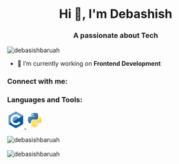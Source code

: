 <h1 align="center">Hi 👋, I'm Debashish</h1>
<h3 align="center">A passionate about Tech</h3>

<p align="left"> <img src="https://komarev.com/ghpvc/?username=debasishbaruah&label=Profile%20views&color=0e75b6&style=flat" alt="debasishbaruah" /> </p>

- 🔭 I’m currently working on **Frontend Development**

<h3 align="left">Connect with me:</h3>
<p align="left">
</p>

<h3 align="left">Languages and Tools:</h3>
<p align="left"> <a href="https://www.cprogramming.com/" target="_blank" rel="noreferrer"> <img src="https://raw.githubusercontent.com/devicons/devicon/master/icons/c/c-original.svg" alt="c" width="40" height="40"/> </a> <a href="https://www.python.org" target="_blank" rel="noreferrer"> <img src="https://raw.githubusercontent.com/devicons/devicon/master/icons/python/python-original.svg" alt="python" width="40" height="40"/> </a> </p>

<p><img align="center" src="https://github-readme-stats.vercel.app/api/top-langs?username=debasishbaruah&show_icons=true&locale=en&layout=compact" alt="debasishbaruah" /></p>

<p><img align="center" src="https://github-readme-streak-stats.herokuapp.com/?user=debasishbaruah&" alt="debasishbaruah" /></p>
